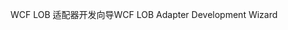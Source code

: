 <span data-ttu-id="971fe-101">WCF LOB 适配器开发向导</span><span class="sxs-lookup"><span data-stu-id="971fe-101">WCF LOB Adapter Development Wizard</span></span>